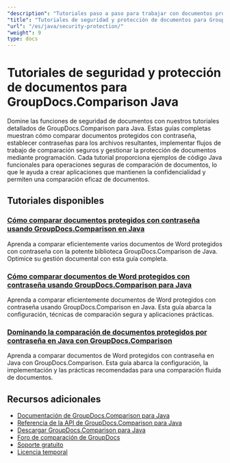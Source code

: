```yaml
---
"description": "Tutoriales paso a paso para trabajar con documentos protegidos e implementar la seguridad en los resultados de comparación con GroupDocs.Comparison para Java."
"title": "Tutoriales de seguridad y protección de documentos para GroupDocs.Comparison Java"
"url": "/es/java/security-protection/"
"weight": 9
type: docs
---
```

# Tutoriales de seguridad y protección de documentos para GroupDocs.Comparison Java

Domine las funciones de seguridad de documentos con nuestros tutoriales detallados de GroupDocs.Comparison para Java. Estas guías completas muestran cómo comparar documentos protegidos con contraseña, establecer contraseñas para los archivos resultantes, implementar flujos de trabajo de comparación seguros y gestionar la protección de documentos mediante programación. Cada tutorial proporciona ejemplos de código Java funcionales para operaciones seguras de comparación de documentos, lo que le ayuda a crear aplicaciones que mantienen la confidencialidad y permiten una comparación eficaz de documentos.

## Tutoriales disponibles

### [Cómo comparar documentos protegidos con contraseña usando GroupDocs.Comparison en Java](./compare-protected-docs-groupdocs-comparison-java/)
Aprenda a comparar eficientemente varios documentos de Word protegidos con contraseña con la potente biblioteca GroupDocs.Comparison de Java. Optimice su gestión documental con esta guía completa.

### [Cómo comparar documentos de Word protegidos con contraseña usando GroupDocs.Comparison para Java](./compare-password-protected-word-docs-groupdocs-java/)
Aprenda a comparar eficientemente documentos de Word protegidos con contraseña usando GroupDocs.Comparison en Java. Esta guía abarca la configuración, técnicas de comparación segura y aplicaciones prácticas.

### [Dominando la comparación de documentos protegidos por contraseña en Java con GroupDocs.Comparison](./java-groupdocs-compare-password-protected-docs/)
Aprenda a comparar documentos de Word protegidos con contraseña en Java con GroupDocs.Comparison. Esta guía abarca la configuración, la implementación y las prácticas recomendadas para una comparación fluida de documentos.

## Recursos adicionales

- [Documentación de GroupDocs.Comparison para Java](https://docs.groupdocs.com/comparison/java/)
- [Referencia de la API de GroupDocs.Comparison para Java](https://reference.groupdocs.com/comparison/java/)
- [Descargar GroupDocs.Comparison para Java](https://releases.groupdocs.com/comparison/java/)
- [Foro de comparación de GroupDocs](https://forum.groupdocs.com/c/comparison)
- [Soporte gratuito](https://forum.groupdocs.com/)
- [Licencia temporal](https://purchase.groupdocs.com/temporary-license/)